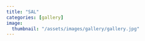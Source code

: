```yaml
---
title: "SAL"
categories: [gallery]
image:
  thumbnail: "/assets/images/gallery/gallery.jpg"
---
```


